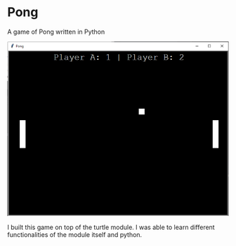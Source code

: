 # Pong
A game of Pong written in Python

![Pong Demo](https://github.com/AhmedU801/Pong/blob/master/pong%20demo.PNG)

I built this game on top of the turtle module.
I was able to learn different functionalities
of the module itself and python.
